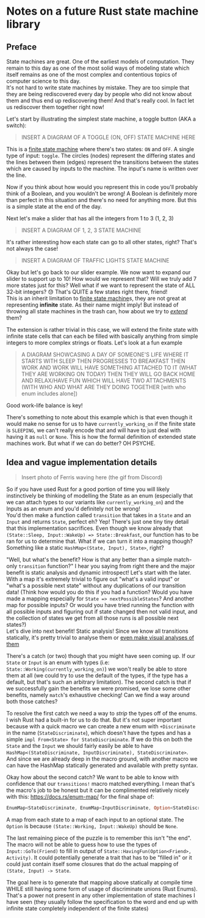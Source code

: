 # Notes on a future Rust state machine library

## Preface
State machines are great. One of the earliest models of computation. They remain to this day as one of the most solid ways of modeling state which itself remains as one of the most complex and contentious topics of computer science to this day.\
It's not hard to write state machines by mistake. They are too simple that they are being rediscovered every day by people who did not know about them and thus end up rediscovering them! And that's really cool. In fact let us rediscover them together right now!

Let's start by illustrating the simplest state machine, a toggle button (AKA a switch):

> INSERT A DIAGRAM OF A TOGGLE (ON, OFF) STATE MACHINE HERE

This is a [finite state machine] where there's two states: `ON` and `OFF`. A single type of input: `toggle`. The circles (nodes) represent the differing states and the lines between them (edges) represent the transitions between the states which are caused by inputs to the machine. The input's name is written over the line.

Now if you think about how would you represent this in code you'll probably think of a Boolean, and you wouldn't be wrong! A Boolean is definitely more than perfect in this situation and there's no need for anything more. But this is a simple state at the end of the day.

Next let's make a slider that has all the integers from 1 to 3 (1, 2, 3)

> INSERT A DIAGRAM OF 1, 2, 3 STATE MACHINE

It's rather interesting how each state can go to all other states, right? That's not always the case!

> INSERT A DIAGRAM OF TRAFFIC LIGHTS STATE MACHINE

Okay but let's go back to our slider example. We now want to expand our slider to support up to 10! How would we represent that? Will we truly add 7 more states just for this? Well what if we want to represent the state of ALL 32-bit integers? :sweat: That's QUITE a few states right there, friend!\
This is an inherit limitation to [finite state machine]s, they are not great at representing **infinite** state. As their name might imply! But instead of throwing all state machines in the trash can, how about we try to [_extend_](https://en.wikipedia.org/wiki/Extended_finite-state_machine) them?

The extension is rather trivial in this case, we will extend the finite state with infinite state cells that can each be filled with basically anything from simple integers to more complex strings or floats. Let's look at a fun example

> A DIAGRAM SHOWCASING A DAY OF SOMEONE'S LIFE WHERE IT STARTS WITH SLEEP THEN PROGRESSES TO BREAKFAST THEN WORK AND WORK WILL HAVE SOMETHING ATTACHED TO IT (WHAT THEY ARE WORKING ON TODAY) THEN THEY WILL GO BACK HOME AND RELAX/HAVE FUN WHICH WILL HAVE TWO ATTACHMENTS (WITH WHO AND WHAT ARE THEY DOING TOGETHER [with who enum includes alone])

Good work-life balance is key!

There's something to note about this example which is that even though it would make no sense for us to have `currently_working_on` if the finite state is `SLEEPING`, we can't really encode that and will have to just deal with having it as `null` or `None`. This is how the formal definition of extended state machines work. But what if we can do better? OH PSYCHE.

## Idea and vague implementation details

> Insert photo of Ferris waving here (the gif from Discord)

So if you have used Rust for a good portion of time you will likely instinctively be thinking of modelling the State as an enum (especially that we can attach types to our variants like `currently_working_on`) and the Inputs as an enum and you'd definitely not be wrong!\
You'd then make a function called `transition` that takes in a `State` and an `Input` and returns `State`, perfect eh? Yep! There's just one tiny tiny detail that this implementation sacrifices. Even though we know already that `(State::Sleep, Input::WakeUp) => State::Breakfast`, our function has to be ran for us to determine that. What if we can turn it into a mapping though? Something like a static `HashMap<(State, Input), State>`, right?

"Well, but what's the benefit? How is that any better than a simple match-only `transition` function?" I hear you saying from right there and the major benefit is static analysis and dynamic introspect! Let's start with the later. With a map it's extremely trivial to figure out "what's a valid input" or "what's a possible next state" without any duplications of our transition data! (Think how would you do this if you had a function? Would you have made a mapping especially for `State => nextPossibleStates`? And another map for possible inputs? Or would you have tried running the function with all possible inputs and figuring out if state changed then not valid input, and the collection of states we get from all those runs is all possible next states?)\
Let's dive into next benefit! Static analysis! Since we know all transitions statically, it's pretty trivial to analyse them or [even make visual analyses of them](https://xstate.js.org/viz/)

There's a catch (or two) though that you might have seen coming up. If our `State` or `Input` is an enum with types (i.e: `State::Working(currently_working_on)`) we won't really be able to store them at all (we could try to use the default of the types, if the type has a default, but that's such an arbitrary limitation). The second catch is that if we successfully gain the benefits we were promised, we lose some other benefits, namely `match`'s exhaustive checking! Can we find a way around both those catches?

To resolve the first catch we need a way to _strip_ the types off of the enums. I wish Rust had a built-in for us to do that. But it's not super important because with a quick macro we can create a new enum with `+Discriminate` in the name (`StateDiscriminate`), which doesn't have the types and has a simple `impl From<State> for StateDiscriminate`. If we do this on both the `State` and the `Input` we should fairly easily be able to have `HashMap<(StateDiscriminate, InputDiscriminate), StateDiscriminate>`. And since we are already deep in the macro ground, with another macro we can have the HashMap statically generated and available with pretty syntax.

Okay how about the second catch? We want to be able to know with confidence that our `transitions!` macro matched everything. I mean that's the macro's job to be honest but it can be complimented relatively nicely with this: https://docs.rs/enum-map/ for the final shape of:
```rs
EnumMap<StateDiscriminate, EnumMap<InputDiscriminate, Option<StateDiscriminate>>>
```
A map from each state to a map of each input to an optional state. The `Option` is because `(State::Working, Input::WakeUp)` should be `None`.

The last remaining piece of the puzzle is to remember this isn't "the end". The macro will not be able to guess how to use the types of `Input::GoTo(Friend)` to fill in output of `State::HavingFun(Option<Friend>, Activity)`. It could potentially generate a trait that has to be "filled in" or it could just contain itself some closures that do the actual mapping of `(State, Input) -> State`.

The goal here is to generate that mapping above statically at compile time WHILE still having some form of usage of discriminate unions (Rust Enums). That's a power not present in any other implementation of state machines I have seen (they usually follow the specification to the word and end up with infinite state completely independent of the finite states)

[finite state machine]: https://en.wikipedia.org/wiki/Finite-state_machine
